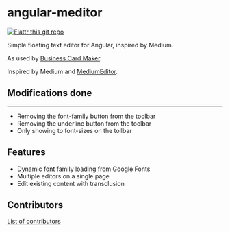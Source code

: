 angular-meditor
===============

[![Flattr this git repo](http://api.flattr.com/button/flattr-badge-large.png)](https://flattr.com/submit/auto?user_id=ghinda&url=https://github.com/ghinda/angular-meditor&title=angular-meditor&language=javascript&tags=github&category=software)

Simple floating text editor for Angular, inspired by Medium.

As used by [Business Card Maker](http://bizcardmaker.com/).

Inspired by Medium and [MediumEditor](https://github.com/daviferreira/medium-editor).

## Modifications done
--------
* Removing the font-family button from the toolbar
* Removing the underline button from the toolbar
* Only showing to font-sizes on the tollbar

Features
--------

* Dynamic font family loading from Google Fonts
* Multiple editors on a single page
* Edit existing content with transclusion

Contributors
------------

[List of contributors](https://github.com/ghinda/angular-meditor/graphs/contributors)
